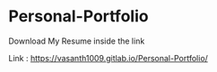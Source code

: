 # Personal-Portfolio

Download My Resume inside the link

Link : https://vasanth1009.gitlab.io/Personal-Portfolio/
 
